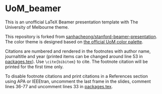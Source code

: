 # UoM_beamer
This is an unofficial LaTeX Beamer presentation template with The University of Melbourne theme.

This repository is forked from [sanhacheong/stanford-beamer-presentation](https://github.com/sanhacheong/stanford-beamer-presentation). The color theme is designed based on [the official UoM color palette](https://brandhub.unimelb.edu.au/guidelines/colour-palette).

Citations are numbered and rendered in the footnotes with author name, journaltitle and year (printed items can be changed around line 53 in [packages.tex](./preambles/packages.tex)). Use `\cite{bibitem}` to cite. The footnote citation will be printed for the first time only.

To disable footnote citations and print citations in a References section using APA or IEEEtran, uncomment the last frame in the slides, comment lines 36-77 and uncomment lines 33 in [packages.tex](./preambles/packages.tex).